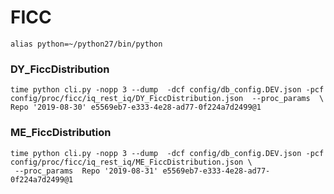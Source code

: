 # FICC

```
alias python=~/python27/bin/python
```

### DY_FiccDistribution
```
time python cli.py -nopp 3 --dump  -dcf config/db_config.DEV.json -pcf config/proc/ficc/iq_rest_iq/DY_FiccDistribution.json  --proc_params  \
Repo '2019-08-30' e5569eb7-e333-4e28-ad77-0f224a7d2499@1
```

### ME_FiccDistribution
```
time python cli.py -nopp 3 --dump  -dcf config/db_config.DEV.json -pcf config/proc/ficc/iq_rest_iq/ME_FiccDistribution.json \
 --proc_params  Repo '2019-08-31' e5569eb7-e333-4e28-ad77-0f224a7d2499@1
```